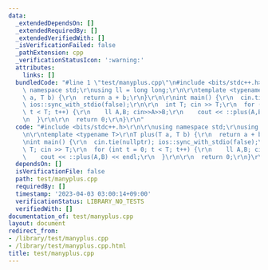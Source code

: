 ```yaml
---
data:
  _extendedDependsOn: []
  _extendedRequiredBy: []
  _extendedVerifiedWith: []
  _isVerificationFailed: false
  _pathExtension: cpp
  _verificationStatusIcon: ':warning:'
  attributes:
    links: []
  bundledCode: "#line 1 \"test/manyplus.cpp\"\n#include <bits/stdc++.h>\r\n\r\nusing\
    \ namespace std;\r\nusing ll = long long;\r\n\r\ntemplate <typename T>\r\nT plus(T\
    \ a, T b) {\r\n  return a + b;\r\n}\r\n\r\nint main() {\r\n  cin.tie(nullptr);\
    \ ios::sync_with_stdio(false);\r\n\r\n  int T; cin >> T;\r\n  for (int t = 0;\
    \ t < T; t++) {\r\n    ll A,B; cin>>A>>B;\r\n    cout << ::plus(A,B) << endl;\r\
    \n  }\r\n\r\n  return 0;\r\n}\r\n"
  code: "#include <bits/stdc++.h>\r\n\r\nusing namespace std;\r\nusing ll = long long;\r\
    \n\r\ntemplate <typename T>\r\nT plus(T a, T b) {\r\n  return a + b;\r\n}\r\n\r\
    \nint main() {\r\n  cin.tie(nullptr); ios::sync_with_stdio(false);\r\n\r\n  int\
    \ T; cin >> T;\r\n  for (int t = 0; t < T; t++) {\r\n    ll A,B; cin>>A>>B;\r\n\
    \    cout << ::plus(A,B) << endl;\r\n  }\r\n\r\n  return 0;\r\n}\r\n"
  dependsOn: []
  isVerificationFile: false
  path: test/manyplus.cpp
  requiredBy: []
  timestamp: '2023-04-03 03:00:14+09:00'
  verificationStatus: LIBRARY_NO_TESTS
  verifiedWith: []
documentation_of: test/manyplus.cpp
layout: document
redirect_from:
- /library/test/manyplus.cpp
- /library/test/manyplus.cpp.html
title: test/manyplus.cpp
---
```

